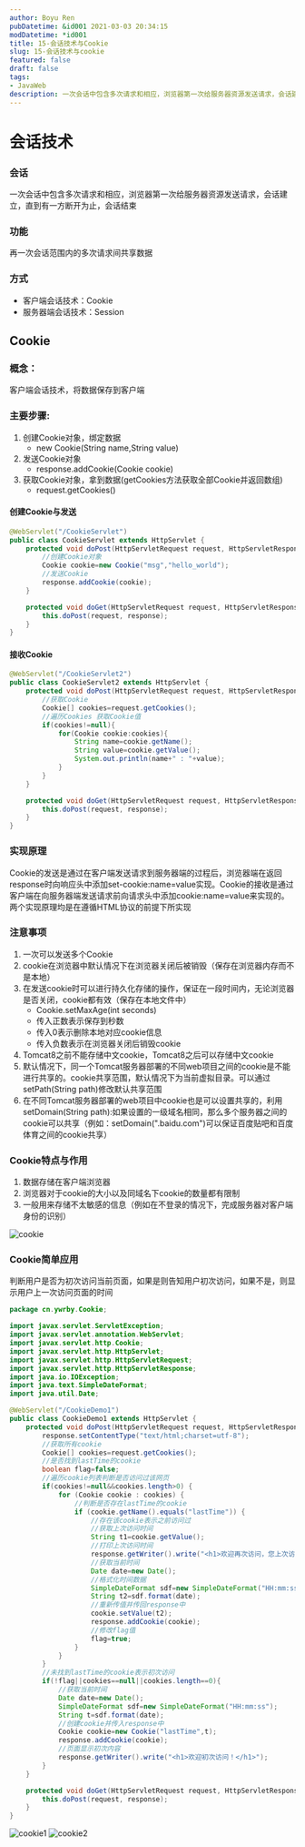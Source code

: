```yaml
---
author: Boyu Ren
pubDatetime: &id001 2021-03-03 20:34:15
modDatetime: *id001
title: 15-会话技术与Cookie
slug: 15-会话技术与cookie
featured: false
draft: false
tags:
- JavaWeb
description: 一次会话中包含多次请求和相应，浏览器第一次给服务器资源发送请求，会话建立，直到有一方断开为止，会话结束
---
```


# 会话技术

### 会话
一次会话中包含多次请求和相应，浏览器第一次给服务器资源发送请求，会话建立，直到有一方断开为止，会话结束

### 功能
再一次会话范围内的多次请求间共享数据

### 方式
- 客户端会话技术：Cookie
- 服务器端会话技术：Session




## Cookie 
### 概念：
客户端会话技术，将数据保存到客户端
### 主要步骤:
1. 创建Cookie对象，绑定数据
    - new Cookie(String name,String value)
2. 发送Cookie对象
    - response.addCookie(Cookie cookie)
3. 获取Cookie对象，拿到数据(getCookies方法获取全部Cookie并返回数组)
    - request.getCookies()

#### 创建Cookie与发送
```java
@WebServlet("/CookieServlet")
public class CookieServlet extends HttpServlet {
    protected void doPost(HttpServletRequest request, HttpServletResponse response) throws ServletException, IOException {
        //创建Cookie对象
        Cookie cookie=new Cookie("msg","hello_world");
        //发送Cookie
        response.addCookie(cookie);
    }

    protected void doGet(HttpServletRequest request, HttpServletResponse response) throws ServletException, IOException {
        this.doPost(request, response);
    }
}
```
#### 接收Cookie
```java
@WebServlet("/CookieServlet2")
public class CookieServlet2 extends HttpServlet {
    protected void doPost(HttpServletRequest request, HttpServletResponse response) throws ServletException, IOException {
        //获取Cookie
        Cookie[] cookies=request.getCookies();
        //遍历Cookies 获取Cookie值
        if(cookies!=null){
            for(Cookie cookie:cookies){
                String name=cookie.getName();
                String value=cookie.getValue();
                System.out.println(name+" : "+value);
            }
        }
    }

    protected void doGet(HttpServletRequest request, HttpServletResponse response) throws ServletException, IOException {
        this.doPost(request, response);
    }
}
```

### 实现原理
Cookie的发送是通过在客户端发送请求到服务器端的过程后，浏览器端在返回response时向响应头中添加set-cookie:name=value实现。Cookie的接收是通过客户端在向服务器端发送请求前向请求头中添加cookie:name=value来实现的。两个实现原理均是在遵循HTML协议的前提下所实现

### 注意事项
1. 一次可以发送多个Cookie
2. cookie在浏览器中默认情况下在浏览器关闭后被销毁（保存在浏览器内存而不是本地）
3. 在发送cookie时可以进行持久化存储的操作，保证在一段时间内，无论浏览器是否关闭，cookie都有效（保存在本地文件中）
    - Cookie.setMaxAge(int seconds)
    - 传入正数表示保存到秒数
    - 传入0表示删除本地对应cookie信息
    - 传入负数表示在浏览器关闭后销毁cookie
4. Tomcat8之前不能存储中文cookie，Tomcat8之后可以存储中文cookie
5. 默认情况下，同一个Tomcat服务器部署的不同web项目之间的cookie是不能进行共享的。cookie共享范围，默认情况下为当前虚拟目录。可以通过setPath(String path)修改默认共享范围
6. 在不同Tomcat服务器部署的web项目中cookie也是可以设置共享的，利用setDomain(String path):如果设置的一级域名相同，那么多个服务器之间的cookie可以共享（例如：setDomain(".baidu.com")可以保证百度贴吧和百度体育之间的cookie共享）


### Cookie特点与作用
1. 数据存储在客户端浏览器
2. 浏览器对于cookie的大小以及同域名下cookie的数量都有限制
3. 一般用来存储不太敏感的信息（例如在不登录的情况下，完成服务器对客户端身份的识别）

![cookie](https://ywrbyimg.oss-cn-chengdu.aliyuncs.com/img/cookie.jpg)


### Cookie简单应用

判断用户是否为初次访问当前页面，如果是则告知用户初次访问，如果不是，则显示用户上一次访问页面的时间

```java
package cn.ywrby.Cookie;

import javax.servlet.ServletException;
import javax.servlet.annotation.WebServlet;
import javax.servlet.http.Cookie;
import javax.servlet.http.HttpServlet;
import javax.servlet.http.HttpServletRequest;
import javax.servlet.http.HttpServletResponse;
import java.io.IOException;
import java.text.SimpleDateFormat;
import java.util.Date;

@WebServlet("/CookieDemo1")
public class CookieDemo1 extends HttpServlet {
    protected void doPost(HttpServletRequest request, HttpServletResponse response) throws ServletException, IOException {
        response.setContentType("text/html;charset=utf-8");
        //获取所有cookie
        Cookie[] cookies=request.getCookies();
        //是否找到lastTime的cookie
        boolean flag=false;
        //遍历cookie列表判断是否访问过该网页
        if(cookies!=null&&cookies.length>0) {
            for (Cookie cookie : cookies) {
                //判断是否存在lastTime的cookie
                if (cookie.getName().equals("lastTime")) {
                    //存在该cookie表示之前访问过
                    //获取上次访问时间
                    String t1=cookie.getValue();
                    //打印上次访问时间
                    response.getWriter().write("<h1>欢迎再次访问，您上次访问时间是："+t1+"</h1>");
                    //获取当前时间
                    Date date=new Date();
                    //格式化时间数据
                    SimpleDateFormat sdf=new SimpleDateFormat("HH:mm:ss");
                    String t2=sdf.format(date);
                    //重新传值并传回response中
                    cookie.setValue(t2);
                    response.addCookie(cookie);
                    //修改flag值
                    flag=true;
                }
            }
        }
        //未找到lastTime的cookie表示初次访问
        if(!flag||cookies==null||cookies.length==0){
            //获取当前时间
            Date date=new Date();
            SimpleDateFormat sdf=new SimpleDateFormat("HH:mm:ss");
            String t=sdf.format(date);
            //创建cookie并传入response中
            Cookie cookie=new Cookie("lastTime",t);
            response.addCookie(cookie);
            //页面显示初次内容
            response.getWriter().write("<h1>欢迎初次访问！</h1>");
        }
    }

    protected void doGet(HttpServletRequest request, HttpServletResponse response) throws ServletException, IOException {
        this.doPost(request, response);
    }
}
```
![cookie1](https://ywrbyimg.oss-cn-chengdu.aliyuncs.com/img/cookie1.jpg)
![cookie2](https://ywrbyimg.oss-cn-chengdu.aliyuncs.com/img/cookie2.jpg)